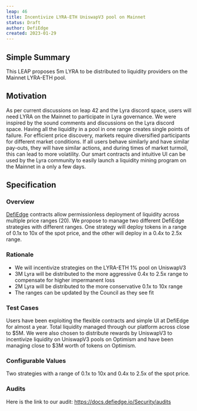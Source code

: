 ```yaml
---
leap: 46
title: Incentivize LYRA-ETH UniswapV3 pool on Mainnet
status: Draft
author: DefiEdge
created: 2023-01-29
---
```



## Simple Summary

This LEAP proposes 5m LYRA to be distributed to liquidity providers on the Mainnet LYRA-ETH pool.
  

## Motivation
As per current discussions on leap 42 and the Lyra discord space, users will need LYRA on the Mainnet to participate in Lyra governance. We were inspired by the sound comments and discussions on the Lyra discord space. Having all the liquidity in a pool in one range creates single points of failure. For efficient price discovery, markets require diversified participants for different market conditions. If all users behave similarly and have similar pay-outs, they will have similar actions, and during times of market turmoil, this can lead to more volatility. Our smart contracts and intuitive UI can be used by the Lyra community to easily launch a liquidity mining program on the Mainnet in a only a few days.


## Specification
<!--The specification should describe the syntax and semantics of any new feature, there are five sections
1. Overview
2. Rationale
3. Technical Specification
4. Test Cases
5. Configurable Values
-->

### Overview
[DefiEdge](https://www.defiedge.io/) contracts allow permissionless deployment of liquidity across multiple price ranges (20). We propose to manage two different DefiEdge strategies with different ranges. One strategy will deploy tokens in a range of 0.1x to 10x of the spot price, and the other will deploy in a 0.4x to 2.5x range.


### Rationale
* We will incentivize strategies on the LYRA-ETH 1% pool on UniswapV3 
* 3M Lyra will be distributed to the more aggressive 0.4x to 2.5x range to compensate for higher impermanent loss
* 2M Lyra will be distributed to the more conservative 0.1x to 10x range
* The ranges can be updated by the Council as they see fit
  

  
### Test Cases
Users have been exploiting the flexible contracts and simple UI at DefiEdge for almost a year. Total liquidity managed through our platform across close to $5M. We were also chosen to distribute rewards by UniswapV3 to incentivize liquidity on UniswapV3 pools on Optimism and have been managing close to $3M worth of tokens on Optimism.

  
### Configurable Values
Two strategies with a range of 0.1x to 10x and  0.4x to 2.5x of the spot price.

### Audits
Here is the link to our audit: https://docs.defiedge.io/Security/audits

